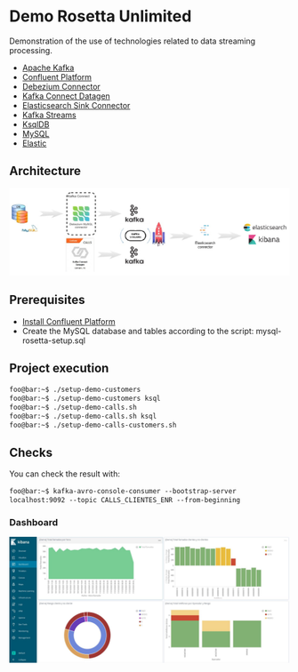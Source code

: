 # Demo Rosetta Unlimited

Demonstration of the use of technologies related to data streaming processing.
- [Apache Kafka](https://kafka.apache.org/)
- [Confluent Platform](https://www.confluent.io/)
- [Debezium Connector](https://debezium.io/documentation/reference/1.3/connectors/mysql.html/)
- [Kafka Connect Datagen](https://www.confluent.io/hub/confluentinc/kafka-connect-datagen/)
- [Elasticsearch Sink Connector](https://docs.confluent.io/current/connect/kafka-connect-elasticsearch/index.html/)
- [Kafka Streams](https://kafka.apache.org/documentation/streams/)
- [KsqlDB](https://ksqldb.io/)
- [MySQL](https://www.mysql.com/)
- [Elastic](https://www.elastic.co/es/elastic-stack/)

## Architecture

![alt text](images/Architecture.jpg "Streaming Data Architecture")

## Prerequisites

- [Install Confluent Platform](https://docs.confluent.io/current/installation/index.html//)
- Create the MySQL database and tables according to the script: mysql-rosetta-setup.sql



## Project execution
```console
foo@bar:~$ ./setup-demo-customers
foo@bar:~$ ./setup-demo-customers ksql
foo@bar:~$ ./setup-demo-calls.sh
foo@bar:~$ ./setup-demo-calls.sh ksql
foo@bar:~$ ./setup-demo-calls-customers.sh
```

## Checks

You can check the result with:
```console
foo@bar:~$ kafka-avro-console-consumer --bootstrap-server localhost:9092 --topic CALLS_CLIENTES_ENR --from-beginning
```

### Dashboard

![alt text](images/Dashboard_Rosetta.jpg "Dashboard Rosetta Demo")